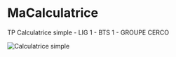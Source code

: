 # MaCalculatrice
TP Calculatrice simple - LIG 1 - BTS 1 - GROUPE CERCO


![Calculatrice simple](https://i.imgur.com/rLs0qRn.png)
